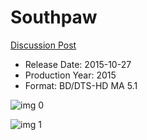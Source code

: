 # Southpaw

[Discussion Post](https://www.avsforum.com/threads/bass-eq-for-filtered-movies.2995212/post-58399846)

* Release Date: 2015-10-27
* Production Year: 2015
* Format: BD/DTS-HD MA 5.1

![img 0](https://i.imgur.com/pQWnskC.jpg)

![img 1](https://i.imgur.com/rRIz2GL.jpg)

